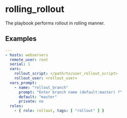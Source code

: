 # rolling_rollout
The playbook performs rollout in rolling manner.

## Examples

```yaml
---
- hosts: webservers
  remote_user: root
  serial: 1
  vars:
    rollout_script: </path/to/user_rollout_script>
    rollout_user: <rollout_user>
  vars_prompt:
    - name: "rollout_branch"
      prompt: "Enter branch name (default:master) ?"
      default: "master"
      private: no
  roles:
    - { role: rollout, tags: [ "rollout" ] }
```
